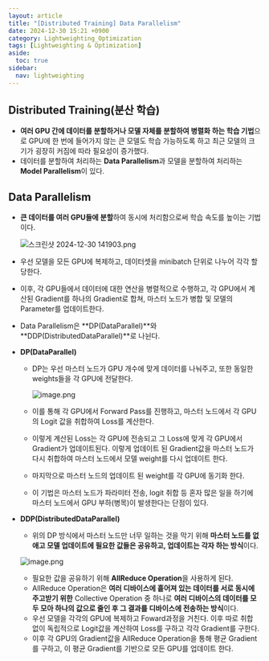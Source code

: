 ```yaml
---
layout: article
title: "[Distributed Training] Data Parallelism"
date: 2024-12-30 15:21 +0900
category: Lightweighting_Optimization
tags: [Lightweighting & Optimization]
aside:
  toc: true
sidebar:
  nav: lightweighting
---
```

## Distributed Training(분산 학습)

- **여러 GPU 간에 데이터를 분할하거나 모델 자체를 분할하여 병렬화 하는 학습 기법**으로 GPU에 한 번에 들어가지 않는 큰 모델도 학습 가능하도록 하고 최근 모델의 크기가 굉장히 커짐에 따라 필요성이 증가했다.
- 데이터를 분할하여 처리하는 **Data Parallelism**과 모델을 분할하여 처리하는 **Model Parallelism**이 있다.

## Data Parallelism

- **큰 데이터를 여러 GPU들에 분할**하여 동시에 처리함으로써 학습 속도를 높이는 기법이다.
    
    ![스크린샷 2024-12-30 141903.png](https://prod-files-secure.s3.us-west-2.amazonaws.com/6acf52cb-2c5c-462e-bf26-b7011fa2da60/57feeb85-bc4b-40b4-8b25-7046c3404ce1/%EC%8A%A4%ED%81%AC%EB%A6%B0%EC%83%B7_2024-12-30_141903.png)
    
- 우선 모델을 모든 GPU에 복제하고, 데이터셋을 minibatch 단위로 나누어 각각 할당한다.
- 이후, 각 GPU들에서 데이터에 대한 연산을 병렬적으로 수행하고, 각 GPU에서 계산된 Gradient를 하나의 Gradient로 합쳐, 마스터 노드가 병합 및 모델의 Parameter를 업데이트한다.
- Data Parallelism은 **DP(DataParallel)**와 **DDP(DistributedDataParallel)**로 나뉜다.
- **DP(DataParallel)**
    - DP는 우선 마스터 노드가 GPU 개수에 맞게 데이터를 나눠주고, 또한 동일한 weights들을 각 GPU에 전달한다.
        
        ![image.png](https://prod-files-secure.s3.us-west-2.amazonaws.com/6acf52cb-2c5c-462e-bf26-b7011fa2da60/f1feedbc-88a8-4c93-b4b4-89f3762efb0c/image.png)
        
    - 이를 통해 각 GPU에서 Forward Pass를 진행하고, 마스터 노드에서 각 GPU의 Logit 값을 취합하여 Loss를 계산한다.
    - 이렇게 계산된 Loss는 각 GPU에 전송되고 그 Loss에 맞게 각 GPU에서 Gradient가 업데이트된다. 이렇게 업데이트 된 Gradient값을 마스터 노드가 다시 취합하여 마스터 노드에서 모델 weight를 다시 업데이트 한다.
    - 마지막으로 마스터 노드의 업데이트 된 weight를 각 GPU에 동기화 한다.
    - 이 기법은 마스터 노드가 파라미터 전송, logit 취합 등 혼자 많은 일을 하기에 마스터 노드에서 GPU 부하(병목)이 발생한다는 단점이 있다.
- **DDP(DistributedDataParallel)**
    - 위의 DP 방식에서 마스터 노드만 너무 일하는 것을 막기 위해 **마스터 노드를 없애고 모델 업데이트에 필요한 값들은 공유하고, 업데이트는 각자 하는 방식**이다.
    
    ![image.png](https://prod-files-secure.s3.us-west-2.amazonaws.com/6acf52cb-2c5c-462e-bf26-b7011fa2da60/79ba08f7-c1e9-44ca-b7c9-512e40cba6c5/image.png)
    
    - 필요한 값을 공유하기 위해 **AllReduce Operation**을 사용하게 된다.
    - AllReduce Operation은 **여러 디바이스에 흩어져 있는 데이터를 서로 동시에 주고받기 위한** Collective Operation 중 하나로 **여러 디바이스의 데이터를 모두 모아 하나의 값으로 줄인 후 그 결과를 디바이스에 전송하는 방식**이다.
    - 우선 모델을 각각의 GPU에 복제하고 Foward과정을 거친다. 이후 따로 취합 없이 독립적으로 Logit값을 계산하여 Loss를 구하고 각각 Gradient를 구한다.
    - 이후 각 GPU의 Gradient값을 AllReduce Operation을 통해 평균 Gradient를 구하고, 이 평균 Gradient를 기반으로 모든 GPU를 업데이트 한다.